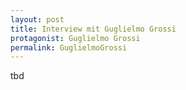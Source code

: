 ```yaml
---
layout: post
title: Interview mit Guglielmo Grossi
protagonist: Guglielmo Grossi
permalink: GuglielmoGrossi
---
```

tbd